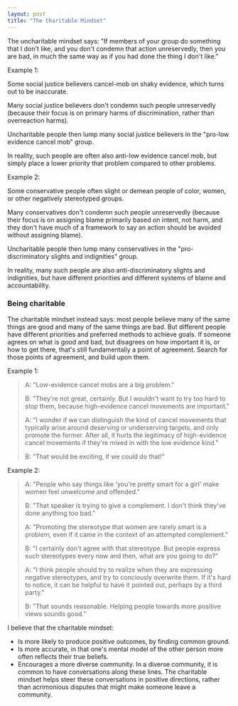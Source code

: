 ```yaml
---
layout: post
title: "The Charitable Mindset"
---
```

The uncharitable mindset says:
"If members of your group do something that I don't like,
and you don't condemn that action unreservedly,
then you are bad, in much the same way as if you had done the thing I don't like."

Example 1:

Some social justice believers cancel-mob on shaky evidence, which turns out to be inaccurate.

Many social justice believers don't condemn such people unreservedly (because their focus is on primary harms of discrimination, rather than overreaction harms).

Uncharitable people then lump many social justice believers in the "pro-low evidence cancel mob" group.

In reality, such people are often also anti-low evidence cancel mob, but simply place a lower priority that problem compared to other problems. 

Example 2:

Some conservative people often slight or demean people of color, women, or other negatively stereotyped groups.

Many conservatives don't condemn such people unreservedly (because their focus is on assigning blame primarily based on intent, not harm, and they don't have much of a framework to say an action should be avoided without assigning blame).

Uncharitable people then lump many conservatives in the "pro-discriminatory slights and indignities" group.

In reality, many such people are also anti-discriminatory slights and indignities, but have different priorities and different systems of blame and accountability.

### Being charitable

The charitable mindset instead says: most people believe many of the same things are good and many of the same things are bad. But different people have different priorities and preferred methods to achieve goals. If someone agrees on what is good and bad, but disagrees on how important it is, or how to get there, that's still fundamentally a point of agreement. Search for those points of agreement, and build upon them.

Example 1:

> A: "Low-evidence cancel mobs are a big problem."
> 
> B: "They're not great, certainly. But I wouldn't want to try too hard to stop them, because high-evidence cancel movements are important."
> 
> A: "I wonder if we can distinguish the kind of cancel movements that typically arise around deserving or underserving targets, and only promote the former. After all, it hurts the legitimacy of high-evidence cancel movements if they're mixed in with the low evidence kind."
> 
> B: "That would be exciting, if we could do that!"

Example 2:

> A: "People who say things like 'you're pretty smart for a girl' make women feel unwelcome and offended."
> 
> B: "That speaker is trying to give a complement. I don't think they've done anything too bad."
> 
> A: "Promoting the stereotype that women are rarely smart is a problem, even if it came in the context of an attempted complement."
> 
> B: "I certainly don't agree with that stereotype. But people express such stereotypes every now and then, what are you going to do?"
> 
> A: "I think people should try to realize when they are expressing negative stereotypes, and try to conciously overwrite them. If it's hard to notice, it can be helpful to have it pointed out, perhaps by a third party."
> 
> B: "That sounds reasonable. Helping people towards more positive views sounds good."

I believe that the charitable mindset:

* Is more likely to produce positive outcomes, by finding common ground.
* Is more accurate, in that one's mental model of the other person more often reflects their true beliefs.
* Encourages a more diverse community. In a diverse community, it is common to have conversations along these lines. The charitable mindset helps steer these conversations in positive directions, rather than acrimonious disputes that might make someone leave a community.
